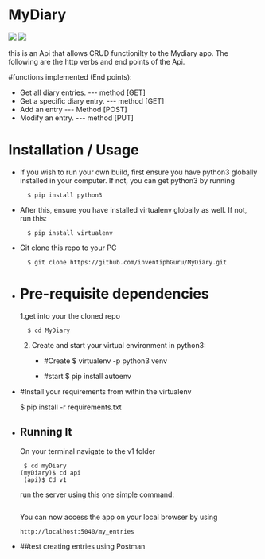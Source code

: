 # MyDiary
<a href="https://codeclimate.com/github/inventiphGuru/MyDiary/maintainability">
<img src="https://api.codeclimate.com/v1/badges/1b2d513327c14f928799/maintainability" /></a>

<a href="https://codeclimate.com/github/inventiphGuru/MyDiary/test_coverage">
<img src="https://api.codeclimate.com/v1/badges/1b2d513327c14f928799/test_coverage" /></a>

this is an Api that allows CRUD functionilty to the Mydiary app.
The following are the http verbs and end points of the Api.

#functions implemented (End points):
* Get all diary entries.  --- method [GET]
* Get a specific diary entry. --- method [GET]
* Add an entry  --- Method [POST]
* Modify an entry. --- method [PUT]

# Installation / Usage
* If you wish to run your own build, first ensure you have python3 globally installed in your computer. 
If not, you can get python3 by running

		$ pip install python3
		
* After this, ensure you have installed virtualenv globally as well. If not, run this:

        $ pip install virtualenv

* Git clone this repo to your PC
 
        $ git clone https://github.com/inventiphGuru/MyDiary.git
		
* # Pre-requisite dependencies
    1.get into your the cloned repo 
     
        $ cd MyDiary
     

    2. Create and start your virtual environment in python3:
         
		 * #Create
        $ virtualenv -p python3 venv
		
		* #start
        $ pip install autoenv
        
* #Install your requirements from within the virtualenv
    
    $ pip install -r requirements.txt

* ## Running It
    On your terminal navigate to the v1 folder
    ```
	 $ cd myDiary
	(myDiary)$ cd api
	 (api)$ Cd v1
	 ```
	 run the server using this one simple command:
	 ``` $ (v1)$ python app.py
 	 ```
	You can now access the app on your local browser by using
    ```
    http://localhost:5040/my_entries
    ```
   
 * ##test creating entries using Postman
